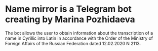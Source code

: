 # Name mirror is a Telegram bot creating by Marina Pozhidaeva
The bot allows the user to obtain information about the transcription of a name in Cyrillic into Latin in accordance with the Order of the Ministry of Foreign Affairs of the Russian Federation dated 12.02.2020 N 2113.
